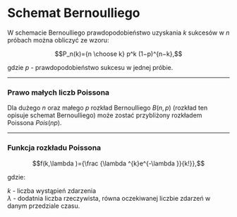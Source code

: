 # Schemat Bernoulliego

W schemacie Bernoulliego prawdopodobieństwo uzyskania $k$ sukcesów w $n$ próbach można obliczyć ze wzoru:

$$P_n(k)={n \choose k} p^k (1−p)^{n−k},$$

gdzie $p$ - prawdopodobieństwo sukcesu w jednej próbie.

---

<h3>Prawo małych liczb Poissona</h3>

Dla dużego $n$ oraz małego $p$ rozkład Bernoulliego $B(n, p)$ (rozkład ten opisuje schemat Bernoulliego) może zostać przybliżony rozkładem Poissona $Pois(np)$.

---

<h3>Funkcja rozkładu Poissona</h3>

$$f(k,\lambda )={\frac {\lambda ^{k}e^{-\lambda }}{k!}},$$

gdzie:

$k$ - liczba wystąpień zdarzenia\
$\lambda$ -  dodatnia liczba rzeczywista, równa oczekiwanej liczbie zdarzeń w danym przedziale czasu.
